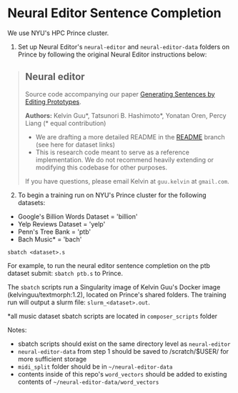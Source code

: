 # Neural Editor Sentence Completion
We use NYU's HPC Prince cluster.

1. Set up Neural Editor's `neural-editor` and `neural-editor-data` folders on Prince by following the original Neural Editor instructions below:
> ## Neural editor
>
> Source code accompanying our paper [Generating Sentences by Editing Prototypes](https://arxiv.org/abs/1709.08878).
>
> **Authors:** Kelvin Guu\*, Tatsunori B. Hashimoto\*, Yonatan Oren, Percy Liang
> (\* equal contribution)
>
> - We are drafting a more detailed README in the [README](https://github.com/kelvinguu/neural-editor/tree/readme) branch (see here for dataset links)
> - This is research code meant to serve as a reference implementation. We do not recommend heavily extending or modifying this codebase for other purposes.
>
> If you have questions, please email Kelvin at `guu.kelvin` at `gmail.com`.


2. To begin a training run on NYU's Prince cluster for the following datasets:
- Google's Billion Words Dataset = 'billion'
- Yelp Reviews Dataset = 'yelp'
- Penn's Tree Bank = 'ptb'
- Bach Music\* = 'bach'

```
sbatch <dataset>.s
```
For example, to run the neural editor sentence completion on the ptb dataset submit: `sbatch ptb.s` to Prince.

The `sbatch` scripts run a Singularity image of Kelvin Guu's Docker image (kelvinguu/textmorph:1.2), located on Prince's shared folders. The training run will output a slurm file: `slurm_<dataset>.out`.

\*all music dataset sbatch scripts are located in `composer_scripts` folder

Notes:
- sbatch scripts should exist on the same directory level as `neural-editor`
- `neural-editor-data` from step 1 should be saved to /scratch/$USER/ for more sufficient storage
- `midi_split` folder should be in `~/neural-editor-data`
- contents inside of this repo's `word_vectors` should be added to existing contents of `~/neural-editor-data/word_vectors`
